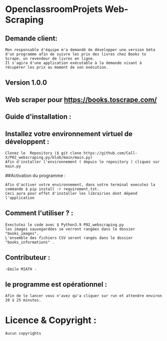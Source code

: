 
# OpenclassroomProjets Web-Scraping


## Demande client:

```
Mon responsable d'équipe m'a demandé de développer une version béta d'un programme afin de suivre les prix des livres chez Books to Scrape, un revendeur de livres en ligne.
Il s'agira d'une application exécutable à la demande visant à récupérer les prix au moment de son exécution.
```

## Version 1.0.0


## Web scraper pour https://books.toscrape.com/


## Guide d'installation  :


## Installez votre environnement virtuel de développent :

```
Clonez le  Repository ($ git clone https://github.com/Call-X/P02_webscraping.py/blob/main/main.py)
Afin d'installer l'environnement ( depuis le repository ) cliquez sur main.py
```

##Activation du programme : 

```
Afin d'activer votre environnement, dans votre terminal executez la commande $ pip install -r requirement.txt.
Ceci aura pour effet d'installer les librairies dont dépend l'application
```

## Comment l'utiliser ? :

```
Exectutez le code avec $ Python3.9 P02_webscraping.py
les images sauvegardées se verront rangées dans le dossier "books_images".
L'ensemble des fichiers CSV seront rangés dans le dossier "books_informations" .
```

## Contributeur :

```
-Emile MIATH -
```

## le programme est opérationnel : 

```
Afin de le lancer vous n'avez qu'a cliquer sur run et attendre environ 20 à 25 minutes.
```

# Licence & Copyright :
```
Aucun copyrights
```
